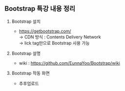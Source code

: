 ## Bootstrap 특강 내용 정리
1. Bootstrap 설치
    - https://getbootstrap.com/  
    → CDN 방식 : Contents Delivery Network  
    → lick tag만으로 Bootstrap 사용 가능
    
2. Bootstrap 설명
    - wiki : https://github.com/EunnaYoo/Bootstrap/wiki  
    
3. Bootstrap 작동 화면
    - 추후업로드
